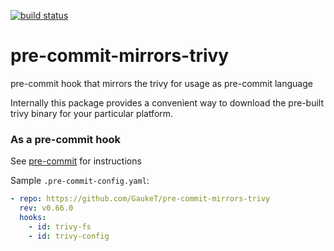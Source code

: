 [![build status](https://github.com/GaukeT/pre-commit-mirrors-trivy/actions/workflows/main.yml/badge.svg)](https://github.com/GaukeT/pre-commit-mirrors-trivy/actions/workflows/main.yml)

# pre-commit-mirrors-trivy

pre-commit hook that mirrors the trivy for usage as pre-commit language

Internally this package provides a convenient way to download the pre-built
trivy binary for your particular platform.

### As a pre-commit hook

See [pre-commit] for instructions

Sample `.pre-commit-config.yaml`:
```yaml
- repo: https://github.com/GaukeT/pre-commit-mirrors-trivy
  rev: v0.66.0
  hooks:
    - id: trivy-fs
    - id: trivy-config
```

[trivy]: https://trivy.dev/
[pre-commit]: https://pre-commit.com
